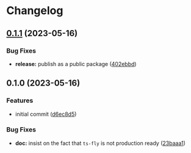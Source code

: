 # Changelog

## [0.1.1](https://github.com/transloadit/ts-fly/compare/v0.1.0...v0.1.1) (2023-05-16)


### Bug Fixes

* **release:** publish as a public package ([402ebbd](https://github.com/transloadit/ts-fly/commit/402ebbd52d4bc052cc17cdcd23040507cb87505d))

## 0.1.0 (2023-05-16)


### Features

* initial commit ([d6ec8d5](https://github.com/transloadit/ts-fly/commit/d6ec8d58417c607876c479528a5c0ede75968020))


### Bug Fixes

* **doc:** insist on the fact that `ts-fly` is not production ready ([23baaa1](https://github.com/transloadit/ts-fly/commit/23baaa17f157ee81e166d4612e9bc4e7300e1a33))
